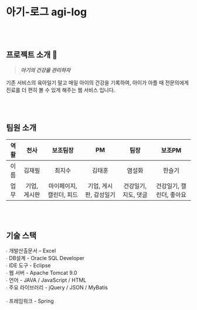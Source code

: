 # 아기-로그 agi-log

<div align="center">
</div>

<br><br>

## 프로젝트 소개 💸

> **_아기의 건강을 관리하자_**

기존 서비스의 육아일기 말고 매일 아이의 건강을 기록하여, 아이가 아플 때 전문의에게 진료를 더 편히 볼 수 있게 해주는 웹 서비스 입니다.

<br><br>

## 팀원 소개 
|역활|천사|보조팀장|PM|팀장|보조PM|
|:---:|:---:|:---:|:---:|:---:|:---:|
|이름|김재필|최지수|김태훈|염설화|한슬기|
|업무|기업, 게시판|마이페이지, 캘린더, 피드|기업, 게시판, 감성일기|건강일기, 지도, 댓글|건강일기, 캘린더, 좋아요|

<br><br>

## 기술 스택 

∙ 개발산출문서 – Excel 
<br>
∙ DB설계 - Oracle SQL Developer 
<br>
∙ IDE 도구 - Eclipse 
<br>
∙ 웹 서버 - Apache Tomcat 9.0 
<br>
∙ 언어 - JAVA / JavaScript / HTML 
<br>
∙ 주요 라이브러리 - jQuery / JSON / MyBatis  
<br>
∙ 프레임워크 - Spring 

